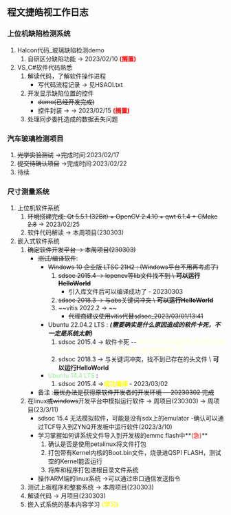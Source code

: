 ## 程文捷皓视工作日志

### 上位机缺陷检测系统
1. Halcon代码_玻璃缺陷检测demo
	1. 自研区分缺陷功能 -> 2023/02/10  **<font color="red">(搁置)</font>**
2. VS_C#软件代码熟悉
	1. 解读代码，了解软件操作进程
		- 写代码流程记录 -> 见HSAOI.txt
	2. 开发显示缺陷位置的控件
		- ~~demo(已经开发完成)~~
		- 控件封装 -> -> 2023/02/15  **<font color="red">(搁置)</font>**
	3. 处理同步委托造成的数据丢失问题
### 汽车玻璃检测项目
1. ~~光学实验测试~~ ->完成时间:2023/02/17
2. ~~提交待确认项目~~ ->完成时间:2023/02/22
3. 待续
### 尺寸测量系统
1. 上位机软件系统
	1. ~~环境搭建完成: Qt 5.5.1 (32Bit) + OpenCV 2.4.10 + qwt 6.1.4 + CMake 2.8~~ -> 2023/02/25
	2. 软件代码解读 -> 本周项目(230303)
2. 嵌入式软件系统
	1. ~~确定软件开发平台 -> 本周项目(230303)~~
		- ~~测试/编译软件~~:
			- ~~Windows 10 企业版 LTSC 21H2 : (Windows平台不用再考虑了)~~
				1. ~~sdsoc 2015.4 -> lopencv等lib文件找不到 \ **可以运行HelloWorld**~~
					- 引入库文件后可以编译成功了 - 20230303
				2. ~~sdsoc 2018.3 -> 与abs关键词冲突 \ **可以运行HelloWorld**~~
				3. ~~vitis 2022.2 -> ~~
					- ~~代理商建议使用vitis代替sdsoc_2023/03/01/13:41~~
			- Ubuntu 22.04.2 LTS : **_(需要确实是什么原因造成的软件卡死，不一定是系统太新)_**
				1. sdsoc 2015.4 -> 软件卡死 -- **<font color ="lightyellow">这个版本应该是原开发者使用的版本，操作系统或者环境变量不同造成软件卡死</font>**
				2. sdsoc 2018.3 -> 与关键词冲突，找不到已存在的头文件 \ **可以运行HelloWorld**
			- <font color ="lightgreen">Ubuntu 14.4 LTS</font> : 
				1. sdsoc 2015.4 ->**<font color="yellow">成功编译</font>** - 2023/03/02
		- 备注 :~~最优办法是获得原软件开发者的开发环境 -- 20230302 完成~~
	2. 在linux~~或windows~~开发平台中模拟运行软件 -> 周项目(230303) -> 周项目(23/3/11)
		- sdsoc 15.4 无法模拟软件，可能是没有sdx上的emulator
			-确认可以通过TCF导入到ZYNQ开发板中运行软件(2023/3/10)
		- 学习掌握如何讲系统文件导入到开发板的emmc flash中**<font color="red">(急)</font>**
			1. 确认是否是使用petalinux将文件打包
			2. 打包带有Kernel内核的Boot.bin文件，烧录进QSPI FLASH，测试空的Kernel能否运行
			3. 将库和程序打包进根目录文件系统
		- 操作ARM端的linux系统 ->可以通过串口通信发送指令
	3. 测试上板程序和整套系统 -> 本周项目(230303)
	4. 解读代码 -> 月项目(230303)
	5. 嵌入式系统的基本内容学习 **<font color ="yellow">(学习)</font>**